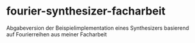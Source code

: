 # fourier-synthesizer-facharbeit
Abgabeversion der Beispielimplementation eines Synthesizers basierend auf Fourierreihen aus meiner Facharbeit
